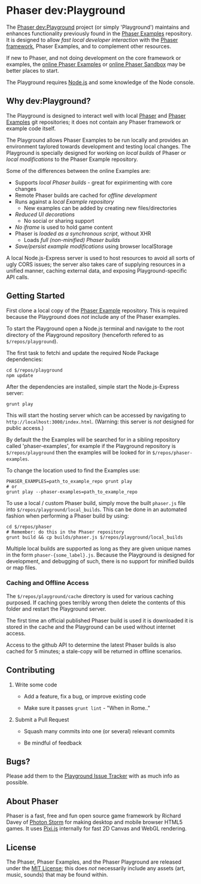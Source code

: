 # Phaser dev:Playground

The [Phaser dev:Playground][playground] project (or simply 'Playground') maintains and enhances functionality previously found in the [Phaser Examples][examples] repository. It is designed to allow *fast local developer interaction* with the [Phaser framework][phaser], Phaser Examples, and to complement other resources.

If new to Phaser, and not doing development on the core framework or examples, the [online Phaser Examples][online-examples] or [online Phaser Sandbox][online-sandbox] may be better places to start.

The Playground requires [Node.js][nodejs] and some knowledge of the Node console.

## Why dev:Playground?

The Playground is designed to interact well with local [Phaser][phaser] and [Phaser Examples][examples] git repositories; it does not contain any Phaser framework or example code itself.

The Playground allows Phaser Examples to be run locally and provides an environment taylored towards development and testing local changes. The Playground is specially designed for working on *local builds* of Phaser or *local modifications* to the Phaser Example repository.

Some of the differences between the online Examples are:

- Supports *local Phaser builds* - great for expirimenting with core changes
- Remote Phaser builds are cached for *offline development*
- Runs against a *local Example repository*
  - New examples can be added by creating new files/directories
- *Reduced UI decorations*
  - No social or sharing support
- *No iframe* is used to hold game content
- Phaser is *loaded as a synchronous script*, without XHR
  - Loads *full (non-minified) Phaser builds*
- *Save/persist example modifications* using browser localStorage

A local Node.js-Express server is used to host resources to avoid all sorts of ugly CORS issues; the server also takes care of supplying resources in a unified manner, caching external data, and exposing Playground-specific API calls.

## Getting Started

First clone a local copy of the [Phaser Example][examples] repository. This is required because the Playground does *not* include any of the Phaser examples.

To start the Playground open a Node.js terminal and navigate to the root directory of the Playground repository (henceforth refered to as `$/repos/playground`).

The first task to fetchi and update the required Node Package dependencies:

    cd $/repos/playground
    npm update

After the dependencies are installed, simple start the Node.js-Express server:

    grunt play

This will start the hosting server which can be accessed by navigating to `http://localhost:3000/index.html`. (Warning: this server is *not* designed for public access.)

By default the the Examples will be searched for in a sibling repository called 'phaser-examples', for example if the Playground repository is `$/repos/playground` then the examples will be looked for in `$/repos/phaser-examples`.

To change the location used to find the Examples use:

    PHASER_EXAMPLES=path_to_example_repo grunt play
    # or
    grunt play --phaser-examples=path_to_example_repo

To use a local / custom Phaser build, simply move the built `phaser.js` file into `$/repos/playground/local_builds`. This can be done in an automated fashion when performing a Phaser build by using:

    cd $/repos/phaser
    # Remember: do this in the Phaser repository
    grunt build && cp builds/phaser.js $/repos/playground/local_builds

Multiple local builds are supported as long as they are given unique names in the form `phaser-{some_label}.js`. Because the Playground is designed for development, and debugging of such, there is no support for minified builds or map files.

### Caching and Offline Access

The `$/repos/playground/cache` directory is used for various caching purposed. If caching goes terribly wrong then delete the contents of this folder and restart the Playground server.

The first time an official published Phaser build is used it is downloaded it is stored in the cache and the Playground can be used without internet access.

Access to the github API to determine the latest Phaser builds is also cached for 5 minutes; a stale-copy will be returned in offline scenarios.

## Contributing

1. Write some code

   - Add a feature, fix a bug, or improve existing code

   - Make sure it passes `grunt lint` - "When in Rome.."

2. Submit a Pull Request

   - Squash many commits into one (or several) relevant commits

   - Be mindful of feedback

## Bugs?

Please add them to the [Playground Issue Tracker][issues] with as much info as possible.

## About Phaser

Phaser is a fast, free and fun open source game framework by Richard Davey of [Photon Storm](http://www.photonstorm.com) for making desktop and mobile browser HTML5 games. It uses [Pixi.js][pixijs] internally for fast 2D Canvas and WebGL rendering.

## License

The Phaser, Phaser Examples, and the Phaser Playground are released under the [MIT License](http://opensource.org/licenses/MIT); this does *not* necessarily include any assets (art, music, sounds) that may be found within.

[playground]: https://github.com/pnstickne/phaser-dev-playground
[issues]: https://github.com/pnstickne/phaser-examples-playground/issues
[examples]: https://github.com/photonstorm/phaser-examples
[online-examples]: http://examples.phaser.io
[online-sandbox]: http://phaser.io/sandbox
[phaser]: https://github.com/photonstorm/phaser
[pixijs]: https://github.com/GoodBoyDigital/pixi.js 
[nodejs]: https://nodejs.org
